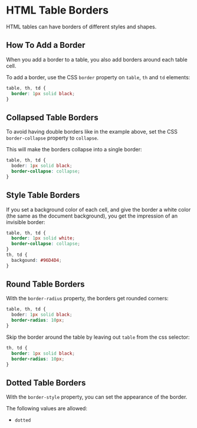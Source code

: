 # HTML Table Borders

HTML tables can have borders of different styles and shapes.

## How To Add a Border

When you add a border to a table, you also add borders around each table cell.

To add a border, use the CSS `border` property on `table`, `th` and `td` elements:

```css
table, th, td {
  border: 1px solid black;
}
```

## Collapsed Table Borders

To avoid having double borders like in the example above, set the CSS `border-collapse` property to `collapse`.

This will make the borders collapse into a single border:

```css
table, th, td {
  boder: 1px solid black;
  border-collapse: collapse;
}
```

## Style Table Borders

If you set a background color of each cell, and give the border a white color (the same as the document background), you get the impression of an invisible border:

```css
table, th, td {
  border: 1px solid white;
  border-collapse: collapse;
}
th, td {
  backgound: #96D4D4;
}
```

## Round Table Borders

With the `border-radius` property, the borders get rounded corners:

```css
table, th, td {
  boder: 1px solid black;
  border-radius: 10px;
}
```

Skip the border around the table by leaving out `table` from the css selector:

```css
th, td {
  border: 1px solid black;
  border-radius: 10px;
}
```

## Dotted Table Borders

With the `border-style` property, you can set the appearance of the border.

The following values are allowed:

- `dotted`